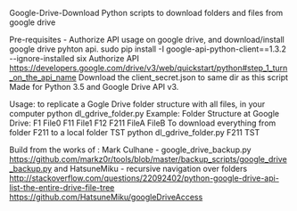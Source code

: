 Google-Drive-Download
Python scripts to download folders and files from google drive

Pre-requisites - Authorize API usage on google drive, and download/install google drive pyhton api. 
sudo pip install -I google-api-python-client==1.3.2 --ignore-installed six
Authorize API https://developers.google.com/drive/v3/web/quickstart/python#step_1_turn_on_the_api_name
Download the client_secret.json to same dir as this script
Made for Python 3.5 and Google Drive API v3.

Usage: to replicate a Gogle Drive folder structure with all files, in your computer
python dl_gdrive_folder.py <Google drive folder source> <local computer folder destination>
Example:
Folder Structure at Google Drive:
F1
	File0
	F11
		File1
	F12
		F211
			FileA
			FileB
To download everything from folder F211 to a local folder TST
python dl_gdrive_folder.py F211 TST	


Build from the works of :
Mark Culhane - google_drive_backup.py
https://github.com/markz0r/tools/blob/master/backup_scripts/google_drive_backup.py
and
HatsuneMiku - recursive navigation over folders
http://stackoverflow.com/questions/22092402/python-google-drive-api-list-the-entire-drive-file-tree
https://github.com/HatsuneMiku/googleDriveAccess





